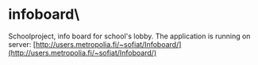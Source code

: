# infoboard\
Schoolproject, info board for school's lobby.
The application is running on server: [http://users.metropolia.fi/~sofiat/Infoboard/](http://users.metropolia.fi/~sofiat/Infoboard/)
